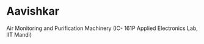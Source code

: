 # Aavishkar
 Air Monitoring and Purification Machinery (IC- 161P Applied Electronics Lab, IIT Mandi)

